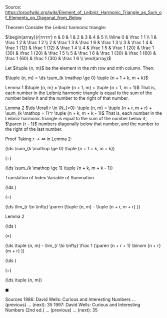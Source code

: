 # 

Source: https://proofwiki.org/wiki/Element_of_Leibniz_Harmonic_Triangle_as_Sum_of_Elements_on_Diagonal_from_Below



Theorem
Consider the Leibniz harmonic triangle:

$\begin{array}{r|rrrrrr}
n & 0 & 1 & 2 & 3 & 4 & 5 \\
\hline
0  & \frac 1 1 \\
1  & \frac 1 2 & \frac 1 2 \\
2  & \frac 1 3 & \frac 1 6 &  \frac 1 3 \\
3  & \frac 1 4 & \frac 1 {12} & \frac 1 {12} & \frac 1 4 \\
4  & \frac 1 5 & \frac 1 {20} & \frac 1 {30} & \frac 1 {20} & \frac 1 5 \\
5  & \frac 1 6 & \frac 1 {30} & \frac 1 {60} & \frac 1 {60} & \frac 1 {30} & \frac 1 6 \\
\end{array}$

Let $\tuple {n, m}$ be the element in the $n$th row and $m$th column.
Then:

$\tuple {n, m} = \ds \sum_{k \mathop \ge 0} \tuple {n + 1 + k, m + k}$


Lemma 1
$\tuple {n, m} = \tuple {n + 1, m} + \tuple {n + 1, m + 1}$
That is, each number in the Leibniz harmonic triangle is equal to the sum of the number below it and the number to the right of that number.


Lemma 2
$\ds \forall r \in \N_{>0}: \tuple {n, m} = \tuple {n + r, m + r} + \sum_{k \mathop = 1}^r \tuple {n + k, m + k - 1}$
That is, each number in the Leibniz harmonic triangle is equal to the sum of the number below it, $\paren {r - 1}$ numbers diagonally below that number, and the number to the right of the last number.


Proof
Taking $r \to \infty$ in Lemma 2:














\(\ds \sum_{k \mathop \ge 0} \tuple {n + 1 + k, m + k}\)

\(=\)







\(\ds \sum_{k \mathop \ge 1} \tuple {n + k, m + k - 1}\)





Translation of Index Variable of Summation














\(\ds \)

\(=\)







\(\ds \lim_{r \to \infty} \paren {\tuple {n, m} - \tuple {n + r, m + r} }\)





Lemma 2














\(\ds \)

\(=\)







\(\ds \tuple {n, m} - \lim_{r \to \infty} \frac 1 {\paren {n + r + 1} \binom {n + r}{m + r} }\)




















\(\ds \)

\(=\)







\(\ds \tuple {n, m}\)









$\blacksquare$


Sources
1986: David Wells: Curious and Interesting Numbers ... (previous) ... (next): $35$
1997: David Wells: Curious and Interesting Numbers (2nd ed.) ... (previous) ... (next): $35$




